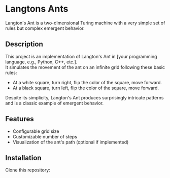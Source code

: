 # Langtons Ants

Langton's Ant is a two-dimensional Turing machine with a very simple set of rules but complex emergent behavior.

## Description

This project is an implementation of Langton's Ant in [your programming language, e.g., Python, C++, etc.].  
It simulates the movement of the ant on an infinite grid following these basic rules:
- At a white square, turn right, flip the color of the square, move forward.
- At a black square, turn left, flip the color of the square, move forward.

Despite its simplicity, Langton's Ant produces surprisingly intricate patterns and is a classic example of emergent behavior.

## Features

- Configurable grid size
- Customizable number of steps
- Visualization of the ant's path (optional if implemented)

## Installation

Clone this repository:

